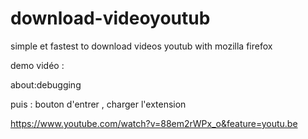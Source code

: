 # download-videoyoutub
simple et fastest to download videos youtub with mozilla firefox

demo vidéo :

about:debugging

puis : bouton d'entrer , charger l'extension

https://www.youtube.com/watch?v=88em2rWPx_o&feature=youtu.be
